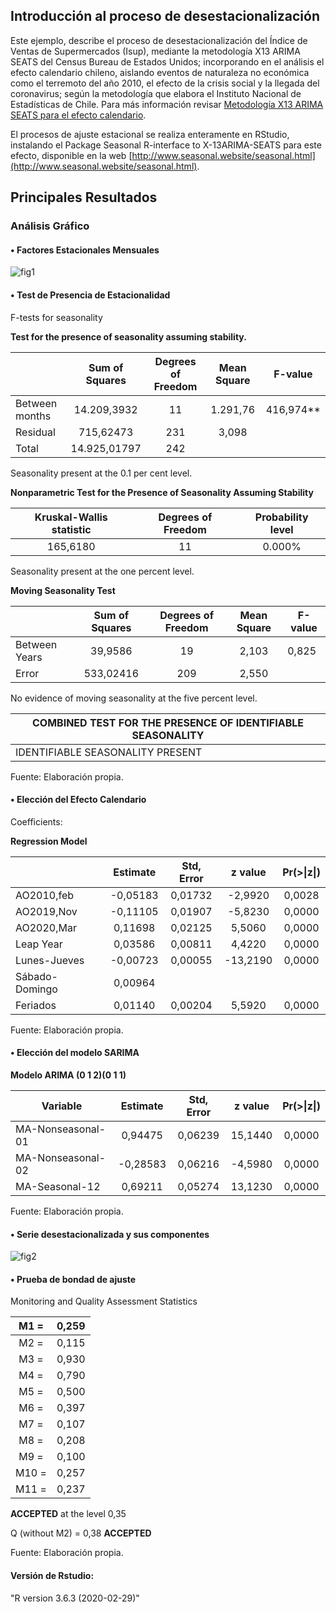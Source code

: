 ## **Introducción al proceso de desestacionalización**
Este ejemplo, describe el proceso de desestacionalización del Índice de Ventas de Supermercados (Isup), mediante la metodología X13 ARIMA SEATS del Census Bureau de Estados Unidos; incorporando en el análisis el efecto calendario chileno, aislando eventos de naturaleza no económica como el terremoto del año 2010, el efecto de la crisis social y la llegada del coronavirus; según la metodología que elabora el Instituto Nacional de Estadísticas de Chile. Para más información revisar [Metodología X13 ARIMA SEATS para el efecto calendario](https://www.ine.cl/inicio/documentos-de-trabajo/documento/desestacionalizaci%C3%B3n-del-%C3%ADndice-de-actividad-del-comercio-al-por-menor-(iacm)-metodolog%C3%ADa-x13-arima-seats-para-el-efecto-calendario).

El procesos de ajuste estacional se realiza enteramente en RStudio, instalando el Package Seasonal R-interface to X-13ARIMA-SEATS para este efecto, disponible en la web [http://www.seasonal.website/seasonal.html](http://www.seasonal.website/seasonal.html).

## **Principales Resultados**

### **Análisis Gráfico**

#### • **Factores Estacionales Mensuales**

![fig1](https://raw.githubusercontent.com/luis-fernandezt/R-interface-to-X13-ARIMA/master/Out/Seasonal%20Component%2C%20SI%20Ratio.png)


#### • **Test de Presencia de Estacionalidad**

F-tests for seasonality

**Test for the presence of seasonality assuming stability.**

|                |      Sum of Squares      | Degrees of   Freedom | Mean Square | F-value   |
|----------------|:------------------------:|:--------------------:|:-----------:|-----------|
| Between months |             14.209,3932  |          11          |   1.291,76  | 416,974** |
|    Residual    |               715,62473  |          231         | 3,098       |           |
|      Total     |           14.925,01797   |          242         |             |           |

Seasonality present at the 0.1 per cent level.

**Nonparametric Test for the Presence of Seasonality Assuming Stability**

| Kruskal-Wallis   statistic | Degrees of   Freedom | Probability level |
|:--------------------------:|:--------------------:|:-----------------:|
|          165,6180          |          11          |       0.000%      |

Seasonality present at the one percent level.

**Moving Seasonality Test**

|               | Sum of Squares | Degrees of   Freedom | Mean Square | F-value |
|---------------|:--------------:|:--------------------:|:-----------:|---------|
| Between Years |     39,9586    |          19          |    2,103    |  0,825  |
|     Error     |    533,02416   |          209         |    2,550    |         |

No evidence of moving seasonality at the five percent level.

| COMBINED   TEST FOR THE PRESENCE OF IDENTIFIABLE SEASONALITY |
|--------------------------------------------------------------|
| IDENTIFIABLE SEASONALITY PRESENT                             |

Fuente: Elaboración propia.

#### • **Elección del Efecto Calendario**

Coefficients:

**Regression Model**

|                | Estimate | Std, Error |  z value |       Pr(>\|z\|)       |
|----------------|:--------:|:----------:|:--------:|:----------------------:|
| AO2010,feb     | -0,05183 | 0,01732    | -2,9920  |                0,0028  |
| AO2019,Nov     | -0,11105 | 0,01907    | -5,8230  |                0,0000  |
| AO2020,Mar     | 0,11698  | 0,02125    | 5,5060   |                0,0000  |
| Leap Year      | 0,03586  | 0,00811    | 4,4220   |                0,0000  |
| Lunes-Jueves   | -0,00723 | 0,00055    | -13,2190 |                0,0000  |
| Sábado-Domingo | 0,00964  |            |          |                        |
| Feriados       | 0,01140  | 0,00204    | 5,5920   |                0,0000  |

Fuente: Elaboración propia.

#### • **Elección del modelo SARIMA**

**Modelo ARIMA (0 1 2)(0 1 1)**

| Variable          | Estimate | Std, Error | z value |       Pr(>\|z\|)       |
|-------------------|:--------:|:----------:|:-------:|:----------------------:|
| MA-Nonseasonal-01 | 0,94475  | 0,06239    | 15,1440 |                0,0000  |
| MA-Nonseasonal-02 | -0,28583 | 0,06216    | -4,5980 |                0,0000  |
| MA-Seasonal-12    | 0,69211  | 0,05274    | 13,1230 |                0,0000  |

Fuente: Elaboración propia.

#### • **Serie desestacionalizada y sus componentes**

![fig2](https://raw.githubusercontent.com/luis-fernandezt/R-interface-to-X13-ARIMA/master/Out/Forecast%2C%20Original%20and%20Adjusted%20Series%20of%20Isup.png)


#### • **Prueba de bondad de ajuste**

Monitoring and Quality Assessment Statistics

|  M1 = | 0,259 |
|:-----:|:-----:|
|  M2 = | 0,115 |
|  M3 = | 0,930 |
|  M4 = | 0,790 |
|  M5 = | 0,500 |
|  M6 = | 0,397 |
|  M7 = | 0,107 |
|  M8 = | 0,208 |
|  M9 = | 0,100 |
| M10 = | 0,257 |
| M11 = | 0,237 |

**ACCEPTED** at the level 0,35

Q (without M2) = 0,38 **ACCEPTED**

Fuente: Elaboración propia.

#### **Versión de Rstudio:**

"R version 3.6.3 (2020-02-29)"
